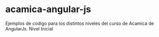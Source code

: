 acamica-angular-js
==================

Ejemplos de codigo para los distintos niveles del curso de Acamica de AngularJs. Nivel Inicial
